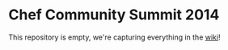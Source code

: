 Chef Community Summit 2014
==========================

This repository is empty, we're capturing everything in the [wiki](https://github.com/opscode/chef-summit-2014/wiki)!
